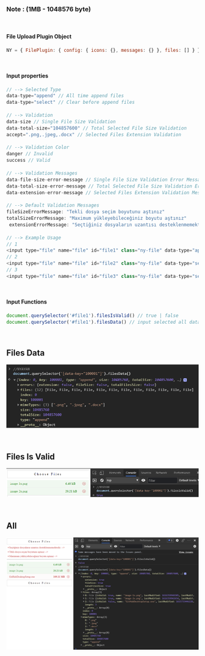 ### Note : (1MB - 1048576 byte)
<br/>

#### File Upload Plugin Object

```javascript
NY = { FilePlugin: { config: { icons: {}, messages: {} }, files: [] } };
```

<br/>

#### Input properties

```javascript
// --> Selected Type
data-type="append" // All time append files
data-type="select" // Clear before append files

// --> Validation
data-size // Single File Size Validation
data-total-size="104857600" // Total Selected File Size Validation
accept=".png,.jpeg,.docx" // Selected Files Extension Validation

// --> Validation Color
danger // Invalid
success // Valid

// --> Validation Messages
data-file-size-error-message // Single File Size Validation Error Message
data-total-size-error-message // Total Selected File Size Validation Error Message
data-extension-error-message // Selected Files Extension Validation Message

// --> Default Validation Messages
fileSizeErrorMessage: "Tekli dosya seçim boyutunu aştınız"
totalSizeErrorMessage: "Maximum yükleyebileceğiniz boyutu aştınız"
 extensionErrorMessage: "Seçtiğiniz dosyaların uzantısı desteklenmemektedir."

// --> Example Usage
// 1
<input type="file" name="file" id="file1" class="ny-file" data-type="append" data-size="10485760" data-total-size="104857600" accept=".png,.jpeg,.docx" data-file-size-error-message="A" data-total-size-error-message="B" data-extension-error-message="C" multiple/>
// 2
<input type="file" name="file" id="file2" class="ny-file" data-type="selected" multiple/>
// 3
<input type="file" name="file" id="file3" class="ny-file" data-type="selected" accept=".png,.jpeg,.docx" multiple/>
```
<br/>

#### Input Functions
```javascript
document.querySelector('#file1').filesIsValid() // true | false
document.querySelector('#file1').filesData() // input selected all data

```
<br/>

## Files Data
![alt text](./assets/filesData.png)

<br/>

## Files Is Valid
![alt text](./assets/filesIsValid.png)

<br/>

## All
![alt text](./assets/allControls.png)
